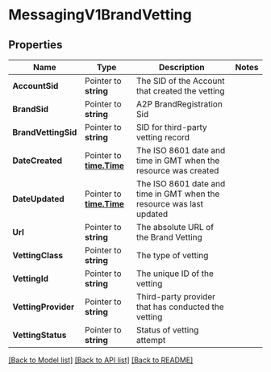 # MessagingV1BrandVetting

## Properties

Name | Type | Description | Notes
------------ | ------------- | ------------- | -------------
**AccountSid** | Pointer to **string** | The SID of the Account that created the vetting |
**BrandSid** | Pointer to **string** | A2P BrandRegistration Sid |
**BrandVettingSid** | Pointer to **string** | SID for third-party vetting record |
**DateCreated** | Pointer to [**time.Time**](time.Time.md) | The ISO 8601 date and time in GMT when the resource was created |
**DateUpdated** | Pointer to [**time.Time**](time.Time.md) | The ISO 8601 date and time in GMT when the resource was last updated |
**Url** | Pointer to **string** | The absolute URL of the Brand Vetting |
**VettingClass** | Pointer to **string** | The type of vetting |
**VettingId** | Pointer to **string** | The unique ID of the vetting |
**VettingProvider** | Pointer to **string** | Third-party provider that has conducted the vetting |
**VettingStatus** | Pointer to **string** | Status of vetting attempt |

[[Back to Model list]](../README.md#documentation-for-models) [[Back to API list]](../README.md#documentation-for-api-endpoints) [[Back to README]](../README.md)


